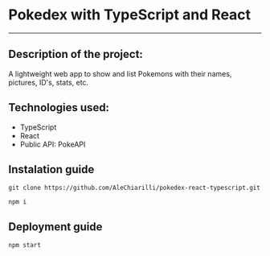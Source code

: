 # Pokedex with TypeScript and React

---

## Description of the project:
A lightweight web app to show and list Pokemons with their names, pictures, ID's, stats, etc.

## Technologies used:
- TypeScript
- React
- Public API: PokeAPI

## Instalation guide
```
git clone https://github.com/AleChiarilli/pokedex-react-typescript.git
```
```
npm i
```

##  Deployment guide
```
npm start
```
